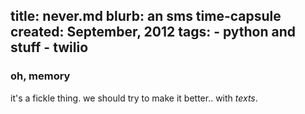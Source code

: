 title: never.md
blurb: an sms time-capsule
created: September, 2012
tags:
    - python and stuff
    - twilio
---

### oh, memory

it's a fickle thing.
we should try to make it better..
with *texts*.
